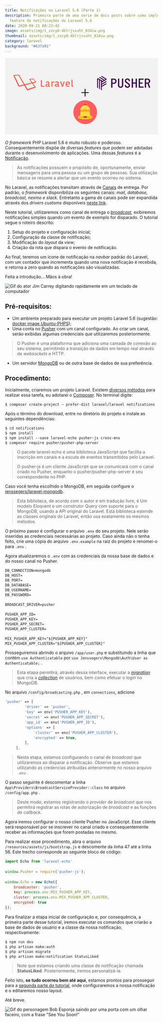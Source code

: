 ```yaml
---
title: Notificações no Laravel 5.6 (Parte 1)
description: Primeira parte de uma serie de dois posts sobre como implementar a
  feature de notificações do Laravel 5.6
date: 2020-09-21 08:23:43
image: assets/img/1_zxcy8-4blrjsxuht_034iw.png
thumbnail: assets/img/1_zxcy8-4blrjsxuht_034iw.png
category: laravel
background: "#637a91"
---
```

![Logos do laravel e do pusher](assets/img/1_zxcy8-4blrjsxuht_034iw.png)

*O framework* PHP Laravel 5.6 é muito robusto e poderoso. Consequentemente dispõe de diversas *features* que podem ser adotadas durante o desenvolvimento de aplicações. Uma dessas *features* é a [Notificação](https://laravel.com/docs/5.6/notifications#introduction).

> As notificações possuem o propósito de, oportunamente, enviar mensagens para uma pessoa ou um grupo de pessoas. Sua utilização básica se resume a alertar que um evento ocorreu no sistema.

No Laravel, as notificações transitam através de [Canais](https://laravel.com/docs/5.6/notifications#specifying-delivery-channels) de entrega. Por padrão, o *framework* disponibiliza os seguintes canais: *mail, database, broadcast, nexmo e slack*. Entretanto a gama de canais pode ser expandida através dos *drivers customs* disponíveis [neste link](http://laravel-notification-channels.com/).

Neste tutorial, utilizaremos como canal de entrega o *[broadcast](https://laravel.com/docs/5.6/notifications#broadcast-notifications),* exibiremos notificações simples quando um evento de exemplo for disparado. O tutorial segue o roteiro descrito:

1. Setup do projeto e configuração inicial;
2. Configuração da classe de notificação;
3. Modificação do *layout* da *view*;
4. Criação da rota que dispara o evento de notificação.

Ao final, teremos um ícone de notificação na *navbar* padrão do Laravel, com um contador que incrementa quando uma nova notificação é recebida, e retorna a zero quando as notificações são visualizadas.

Feita a introdução… Mãos à obra!

![Gif do ator Jim Carrey digitando rapidamente em um teclado de computador](https://miro.medium.com/max/980/1*xRdQT8_tGQmyFaoOOOkrbw.gif)

## Pré-requisitos:

* Um ambiente preparado para executar um projeto Laravel 5.6 (sugestão: [docker image Ubuntu-PHPS](https://github.com/lissonpsantos2/dockerfiles/tree/master/ubuntu-PHPS));
* Uma conta no [Pusher](https://pusher.com/) com um canal configurado. Ao criar um canal, serão exibidas algumas credenciais que utilizaremos posteriormente.

> O Pusher é uma plataforma que adiciona uma camada de conexão ao seu sistema, permitindo a transição de dados em tempo real através de *websockets* e HTTP.

* Um servidor [MongoDB](https://www.mongodb.com/) ou de outra base de dados de sua preferência.

## Procedimento:

Inicialmente, criaremos um projeto Laravel. Existem [diversos métodos](https://laravel.com/docs/5.6/installation) para realizar essa tarefa, eu adotarei o [Composer](https://getcomposer.org/). No terminal digite:

```shell
$ composer create-project — prefer-dist laravel/laravel notifications
```

Após o término do download, entre no diretório do projeto e instale as seguintes dependências:

```shell
$ cd notifications
$ npm install
$ npm install --save laravel-echo pusher-js cross-env
$ composer require pusher/pusher-php-server
```

> O pacote laravel-echo é uma biblioteca JavaScript que facilita a inscrição em canais e a escuta de eventos transmitidos pelo Laravel.
>
> O pusher-js é um cliente JavaScript que se comunicará com o canal criado no Pusher, enquanto o pusher/pusher-php-server é seu correspondente no PHP.

Caso você tenha escolhido o MongoDB, em seguida configure o [jenssegers/laravel-mongodb](https://github.com/jenssegers/laravel-mongodb).

> Esta biblioteca, de acordo com o autor e em tradução livre, é Um modelo Eloquent e um construtor Query com suporte para o MongoDB, usando a API original do Laravel. Esta biblioteca estende as classes originais do Laravel, então usa exatamente os mesmos métodos.

O próximo passo é configurar o arquivo `.env` do seu projeto. Nele serão inseridas as credenciais necessárias ao projeto. Caso ainda não o tenha feito, crie uma cópia do arquivo `.env.example` na raiz do projeto e renomei-o para `.env` .

Agora atualizaremos o `.env` com as credenciais da nossa base de dados e do nosso canal no Pusher.

```
DB_CONNECTION=mongodb
DB_HOST=
DB_PORT=
DB_DATABASE=
DB_USERNAME=
DB_PASSWORD=

BROADCAST_DRIVER=pusher

PUSHER_APP_ID=
PUSHER_APP_KEY=
PUSHER_APP_SECRET=
PUSHER_APP_CLUSTER=

MIX_PUSHER_APP_KEY="${PUSHER_APP_KEY}"
MIX_PUSHER_APP_CLUSTER="${PUSHER_APP_CLUSTER}"
```

Prosseguiremos abrindo o arquivo `/app/user.php` e substituindo a linha que contém `use Authenticatable` por `use Jenssegers\Mongodb\Auth\User as Authenticatable;` .

> Esta etapa permitirá, através dessa interface, executar a *[migration](https://laravel.com/docs/5.6/migrations)* que cria a *[collection](https://docs.mongodb.com/manual/core/databases-and-collections/)* de usuários, bem como efetuar o *login* no MongoDB.

No arquivo `/config/broadcasting.php` , em `connections`, adicione

```php
'pusher' => [
         'driver' => 'pusher',
         'key' => env('PUSHER_APP_KEY'),
         'secret' => env('PUSHER_APP_SECRET'),
         'app_id' => env('PUSHER_APP_ID'),
         'options' => [
             'cluster' => env('PUSHER_APP_CLUSTER'),
             'encrypted' => true,
         ],
     ],
```

> Nesta etapa, estamos configurando o canal de *broadcast* que utilizaremos ao disparar a notificação. Observe que estamos utilizando as credencias atribuídas anteriormente no nosso arquivo `.env` .

O passo seguinte é descomentar a linha `App\Providers\BroadcastServiceProvider::class` no arquivo `/config/app.php` .

> Deste modo, estamos registrando o *provider* de *broadcast* que nos permitirá registrar as rotas de autorização de *broadcast* e as funções de *callback*.

Agora iremos configurar o nosso cliente Pusher no JavaScript. Esse cliente será responsável por se inscrever no canal criado e consequentemente receber as informações que forem postadas no mesmo.

Para realizar esse procedimento, abra o arquivo `/resources/assets/js/bootstrap.js` e descomente da linha 47 até a linha 56. Este trecho corresponde ao seguinte bloco de código:

```javascript
import Echo from 'laravel-echo'

window.Pusher = require('pusher-js');

window.Echo = new Echo({
    broadcaster: 'pusher',
    key: process.env.MIX_PUSHER_APP_KEY,
    cluster: process.env.MIX_PUSHER_APP_CLUSTER,
    encrypted: true
});
```

Para finalizar a etapa inicial de configuração e, por consequência, a primeira parte desse tutorial, iremos executar os comandos que criarão a base de dados de usuário e a classe da nossa notificação, respectivamente:

```shell
$ npm run dev
$ php artisan make:auth
$ php artisan migrate
$ php artisan make:notification StatusLiked
```

> Note que estamos criando uma classe de notificação chamada **StatusLiked**. Posteriormente, iremos personalizá-la.

Feito isto, **se tudo ocorreu bem até aqui**, estamos prontos para prosseguir para a [segunda parte do tutorial](https://medium.com/sysvale/notifica%C3%A7%C3%B5es-no-laravel-5-6-parte-2-6007f4dbd696), onde configuraremos a nossa notificação e o editaremos nosso layout.

Até breve.

![Gif do personagem Bob Esponja saindo por uma porta com um olhar faceiro, com a frase "See You Soon!"](https://miro.medium.com/max/960/1*nMz-i2ypSzsAN5fZSoR31Q.gif)